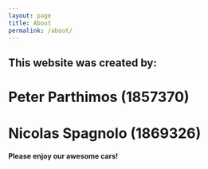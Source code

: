 ```yaml
---
layout: page
title: About
permalink: /about/
---
```


## This website was created by:

# **Peter Parthimos (1857370)**
# **Nicolas Spagnolo (1869326)**

#### Please enjoy our awesome cars!


